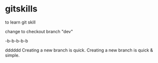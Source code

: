 # gitskills
to learn git skill

change to checkout branch "dev"

-b-b-b-b-b



dddddd
Creating a new branch is quick.
Creating a new branch is quick & simple.
